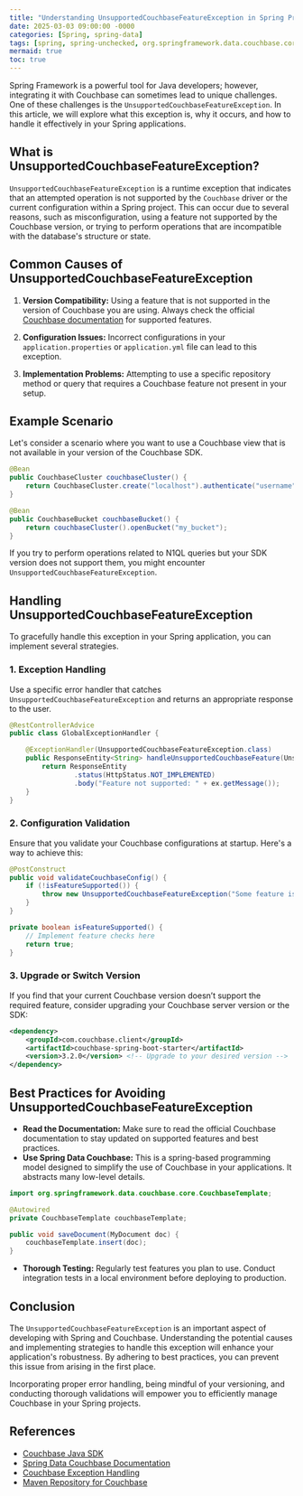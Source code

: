 ```yaml
---
title: "Understanding UnsupportedCouchbaseFeatureException in Spring Projects"
date: 2025-03-03 09:00:00 -0000
categories: [Spring, spring-data]
tags: [spring, spring-unchecked, org.springframework.data.couchbase.core]
mermaid: true
toc: true
---
```



Spring Framework is a powerful tool for Java developers; however, integrating it with Couchbase can sometimes lead to unique challenges. One of these challenges is the `UnsupportedCouchbaseFeatureException`. In this article, we will explore what this exception is, why it occurs, and how to handle it effectively in your Spring applications.

## What is UnsupportedCouchbaseFeatureException?

`UnsupportedCouchbaseFeatureException` is a runtime exception that indicates that an attempted operation is not supported by the `Couchbase` driver or the current configuration within a Spring project. This can occur due to several reasons, such as misconfiguration, using a feature not supported by the Couchbase version, or trying to perform operations that are incompatible with the database's structure or state.

## Common Causes of UnsupportedCouchbaseFeatureException

1. **Version Compatibility:** Using a feature that is not supported in the version of Couchbase you are using. Always check the official [Couchbase documentation](https://docs.couchbase.com/javascript-sdk/current/hello-world/start-using-sdk.html) for supported features.

2. **Configuration Issues:** Incorrect configurations in your `application.properties` or `application.yml` file can lead to this exception.

3. **Implementation Problems:** Attempting to use a specific repository method or query that requires a Couchbase feature not present in your setup.

## Example Scenario

Let's consider a scenario where you want to use a Couchbase view that is not available in your version of the Couchbase SDK.

```java
@Bean
public CouchbaseCluster couchbaseCluster() {
    return CouchbaseCluster.create("localhost").authenticate("username", "password");
}

@Bean
public CouchbaseBucket couchbaseBucket() {
    return couchbaseCluster().openBucket("my_bucket");
}
```

If you try to perform operations related to N1QL queries but your SDK version does not support them, you might encounter `UnsupportedCouchbaseFeatureException`. 

## Handling UnsupportedCouchbaseFeatureException

To gracefully handle this exception in your Spring application, you can implement several strategies.

### 1. Exception Handling

Use a specific error handler that catches `UnsupportedCouchbaseFeatureException` and returns an appropriate response to the user.

```java
@RestControllerAdvice
public class GlobalExceptionHandler {

    @ExceptionHandler(UnsupportedCouchbaseFeatureException.class)
    public ResponseEntity<String> handleUnsupportedCouchbaseFeature(UnsupportedCouchbaseFeatureException ex) {
        return ResponseEntity
                .status(HttpStatus.NOT_IMPLEMENTED)
                .body("Feature not supported: " + ex.getMessage());
    }
}
```

### 2. Configuration Validation

Ensure that you validate your Couchbase configurations at startup. Here's a way to achieve this:

```java
@PostConstruct
public void validateCouchbaseConfig() {
    if (!isFeatureSupported()) {
        throw new UnsupportedCouchbaseFeatureException("Some feature is not supported in the current Couchbase configuration.");
    }
}

private boolean isFeatureSupported() {
    // Implement feature checks here
    return true;
}
```

### 3. Upgrade or Switch Version

If you find that your current Couchbase version doesn’t support the required feature, consider upgrading your Couchbase server version or the SDK:

```xml
<dependency>
    <groupId>com.couchbase.client</groupId>
    <artifactId>couchbase-spring-boot-starter</artifactId>
    <version>3.2.0</version> <!-- Upgrade to your desired version -->
</dependency>
```

## Best Practices for Avoiding UnsupportedCouchbaseFeatureException

- **Read the Documentation:** Make sure to read the official Couchbase documentation to stay updated on supported features and best practices.
- **Use Spring Data Couchbase:** This is a spring-based programming model designed to simplify the use of Couchbase in your applications. It abstracts many low-level details.

```java
import org.springframework.data.couchbase.core.CouchbaseTemplate;

@Autowired
private CouchbaseTemplate couchbaseTemplate;

public void saveDocument(MyDocument doc) {
    couchbaseTemplate.insert(doc);
}
```

- **Thorough Testing:** Regularly test features you plan to use. Conduct integration tests in a local environment before deploying to production.

## Conclusion

The `UnsupportedCouchbaseFeatureException` is an important aspect of developing with Spring and Couchbase. Understanding the potential causes and implementing strategies to handle this exception will enhance your application's robustness. By adhering to best practices, you can prevent this issue from arising in the first place.

Incorporating proper error handling, being mindful of your versioning, and conducting thorough validations will empower you to efficiently manage Couchbase in your Spring projects.

## References

- [Couchbase Java SDK](https://docs.couchbase.com/java-sdk/current/hello-world/start-using-sdk.html)
- [Spring Data Couchbase Documentation](https://docs.spring.io/spring-data/couchbase/docs/current/reference/html/)
- [Couchbase Exception Handling](https://docs.couchbase.com/java-sdk/current/hello-world/handle-errors.html)
- [Maven Repository for Couchbase](https://mvnrepository.com/artifact/com.couchbase.client/couchbase-spring-boot-starter)